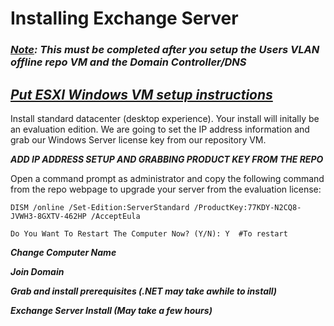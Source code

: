 # Installing Exchange Server

### ***<u>Note</u>: This must be completed after you setup the Users VLAN offline repo VM and the Domain Controller/DNS***

## ***<b><u>Put ESXI Windows VM setup instructions</u></b>***

Install standard datacenter (desktop experience). Your install will initally be an evaluation edition. We are going to set the IP address information and grab our Windows Server license key from our repository VM.

***ADD IP ADDRESS SETUP AND GRABBING PRODUCT KEY FROM THE REPO***

Open a command prompt as administrator and copy the following command from the repo webpage to upgrade your server from the evaluation license:

```
DISM /online /Set-Edition:ServerStandard /ProductKey:77KDY-N2CQ8-JVWH3-8GXTV-462HP /AcceptEula

Do You Want To Restart The Computer Now? (Y/N): Y  #To restart
```

***Change Computer Name***

***Join Domain***

***Grab and install prerequisites (.NET may take awhile to install)***

***Exchange Server Install (May take a few hours)***
